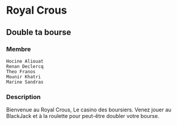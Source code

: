 # Royal Crous
## Double ta bourse

### Membre

    Hocine Aliouat
    Renan Declercq
    Theo Franos
    Mounir Khatri
    Marine Sandras

### Description

Bienvenue au Royal Crous, Le casino des boursiers.
Venez jouer au BlackJack et à la roulette pour peut-être doubler votre bourse. 

